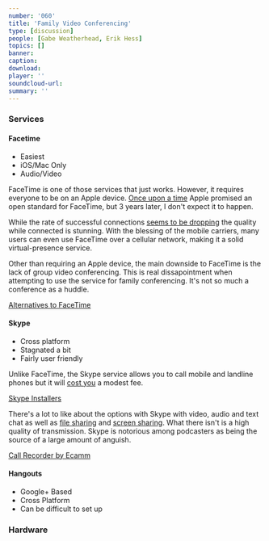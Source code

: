 ```yaml
---
number: '060'
title: 'Family Video Conferencing'
type: [discussion]
people: [Gabe Weatherhead, Erik Hess]
topics: []
banner: 
caption: 
download: 
player: ''
soundcloud-url: 
summary: ''
---
```


### Services

#### Facetime

* Easiest
* iOS/Mac Only
* Audio/Video

FaceTime is one of those services that just works. However, it requires everyone to be on an Apple device. [Once upon a time](http://readwrite.com/2010/06/07/apples_biggest_news_video_calling_as_open_standard) Apple promised an open standard for FaceTime, but 3 years later, I don't expect it to happen.

While the rate of successful connections [seems to be dropping](http://www.imore.com/why-facetime-quality-might-have-dropped-why-apple-still-hasnt-released-it-open-standard-and-patent) the quality while connected is stunning. With the blessing of the mobile carriers, many users can even use FaceTime over a cellular network, making it a solid virtual-presence service.

Other than requiring an Apple device, the main downside to FaceTime is the lack of group video conferencing. This is real dissapointment when attempting to use the service for family conferencing. It's not so much a conference as a huddle.

[Alternatives to FaceTime](http://apple.stackexchange.com/questions/56356/what-alternatives-exist-to-facetime-or-imessages-to-communicate-with-android-dev)

#### Skype

* Cross platform
* Stagnated a bit
* Fairly user friendly

Unlike FaceTime, the Skype service allows you to call mobile and landline phones but it will [cost you](http://www.skype.com/en/rates/) a modest fee.

[Skype Installers](http://www.skype.com/en/download-skype/skype-for-computer/)

There's a lot to like about the options with Skype with video, audio and text chat as well as [file sharing](http://www.skype.com/en/features/send-files/) and [screen sharing](https://support.skype.com/en/faq/FA10022/how-do-i-share-my-screen-in-skype-for-mac-os-x). What there isn't is a high quality of transmission. Skype is notorious among podcasters as being the source of a large amount of anguish.

[Call Recorder by Ecamm](http://www.ecamm.com/mac/callrecorder/)

#### Hangouts

* Google+ Based
* Cross Platform
* Can be difficult to set up

### Hardware

